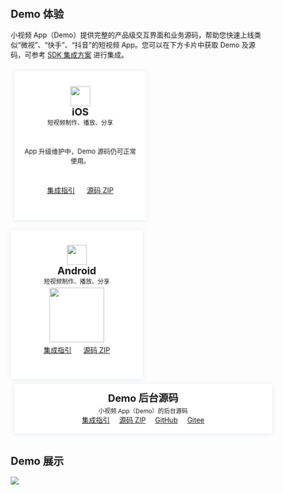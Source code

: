 <style>
.markdown-text-box table th,.markdown-text-box table td{
    text-align: center;
}
/*后台源码的卡片*/
.preview-demo-section .preview-demo-item-cloud {
    display: inline-block;
    width: 489px;
    height: 100px;
    background: #fff;
    box-shadow: 0 1px 8px 0 rgb(156 175 204 / 25%);
    border-radius: 1px;
    text-align: center;
    padding: 0 15px;
    margin: 0px 13px 10px 7px;
    vertical-align: top;
}
/*标题距离卡片上方的尺寸*/
.preview-demo-section .preview-demo-item-cloud .demo-item-header {
    margin-top: 3px;
}

/*小卡片*/
.preview-demo-section .preview-demo-item {
    display: inline-block;
    width: 236px;
    height: 300px;
    background: #fff;
    box-shadow: 0 1px 8px 0 rgb(156 175 204 / 25%);
    border-radius: 1px;
    text-align: center;
    padding: 0 15px;
    margin: 10px 13px 10px 7px;
    vertical-align: top;
}
/*顶部icon距离卡片上方的尺寸*/
.preview-demo-section .preview-demo-item .demo-item-header {
    margin-top: 30px;
}
/*卡片文字描述字体大小，如web：功能演示·示例代码*/
.preview-demo-section .preview-demo-item .demo-item-desc {
    font-size: 12px;
}
/*iOS升级维护说明*/
.preview-demo-section .preview-demo-item .demo-item-desc-2 {
    font-size: 13px;
		text-align: center;
		margin-top: 40px;
}
/*Android底部链接*/
.preview-demo-section .preview-demo-item .demo-item-link {
    font-size: 14px;
	 margin-top: 5px;
	 		white-space: nowrap;
}
/*iOS底部链接*/
.preview-demo-section .preview-demo-item .demo-item-link-2 {
    font-size: 14px;
	  margin-top: 40px;
		white-space: nowrap;
}
/*卡片标题*/
.preview-demo-section .preview-demo-item .demo-item-platform {
    font-size: 20px;
    font-weight: bold;
}
/*卡片顶部icon和标题的距离
.preview-demo-section .preview-demo-item .demo-logo-wrapper {
    line-height: 1;
}
/*顶部icon图标大小*/
.preview-demo-section .preview-demo-item .demo-item-header img {
    box-shadow: none;
    width: 40px;
    height: 40px;
}
/*底部二维码的距离上方位置*/
.preview-demo-section .preview-demo-item.style-qrcode .demo-item-download {
    margin-top: 5px;
}
/*底部二维码大小*/
.preview-demo-section .preview-demo-item .demo-item-download img {
    box-shadow: none;
    width: 110px;
    height: 110px;
}

</style>
## Demo 体验
小视频 App（Demo）提供完整的产品级交互界面和业务源码，帮助您快速上线类似“微视”、“快手”、“抖音”的短视频 App。您可以在下方卡片中获取 Demo 及源码，可参考 [SDK 集成方案](https://cloud.tencent.com/document/product/584/11638) 进行集成。

<div class="preview-demo-section" id="demo-card">
	 <div class="preview-demo-item style-qrcode">
        <div class="demo-item-header">
            <div class="demo-logo-wrapper">
                <img src="https://qcloudimg.tencent-cloud.cn/raw/36154dc8bb7c93826dbdc6fdcec4e194.svg" data-nonescope="true">
            </div>
            <div class="demo-item-platform">iOS</div>
        </div>
        <div class="demo-item-desc">
           短视频制作、播放、分享
        </div>
        <div class="demo-item-desc-2">
            App 升级维护中，Demo 源码仍可正常使用。
        </div>
				<div class="demo-item-link-2">
					<a href="https://cloud.tencent.com/document/product/584/11638">集成指引</a>
				<a  style="margin-left: 20px;" href="https://liteav.sdk.qcloud.com/download/latest/XiaoShiPin_UGC_iOS_latest.zip">源码 ZIP</a>
				  </div>
    </div>
    <div class="preview-demo-item style-qrcode" style="margin-left:0">
        <div class="demo-item-header">
            <div class="demo-logo-wrapper">
                <img src="https://qcloudimg.tencent-cloud.cn/raw/53be7f245c4d11d3aefcb6dc53918757.svg" data-nonescope="true">
            </div>
            <div class="demo-item-platform">Android</div>
        </div>
        <div class="demo-item-desc">短视频制作、播放、分享
        </div>
        <div class="demo-item-download">
            <img src="https://qcloudimg.tencent-cloud.cn/raw/2dab9ae53f83df1e53348f904ad35ef4.png">
        </div>
					<div class="demo-item-link">
					  	<a href="https://cloud.tencent.com/document/product/584/11631">集成指引</a>
				<a style="margin-left: 20px;" href="https://liteav.sdk.qcloud.com/download/latest/XiaoShiPin_UGC_Android_latest.zip">源码 ZIP</a>
        </div>
				 </div>		
    </div>
    </div>
</div>  

<div class="preview-demo-section" id="demo-card" >
	 <div class="preview-demo-item-cloud" >
	 <div class="demo-item-header" style="margin-top: 13px;">
            <a style="font-size: 20px;font-weight: bold;" >Demo 后台源码</a>
</div>
	 <div class="demo-item-header">
 <a style="font-size: 12px;">小视频 App（Demo）的后台源码</a>
 </div>
       	<a href="https://cloud.tencent.com/document/product/584/9371">集成指引</a>
				<a style="margin-left: 15px;" href="https://liteav.sdk.qcloud.com/download/ugc/vod-xiaoshipin-server-master.zip">源码 ZIP</a>
				 <a style="margin-left: 15px;" href="https://github.com/tencentyun/vod-xiaoshipin-server">GitHub</a>
				 <a style="margin-left: 15px;" href="https://gitee.com/cloudtencent/vod-xiaoshipin-server">Gitee</a>
      </div>
	     </div>
</div>  


## Demo 展示
<img src="https://main.qcloudimg.com/raw/02c1c4fcbcfb6870d5c2804fb18cfec4.jpg"/>
